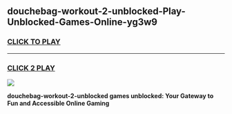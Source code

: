 
## douchebag-workout-2-unblocked-Play-Unblocked-Games-Online-yg3w9
<h3>
<a href="https://premium76.site?title=douchebag-workout-2-unblocked&ref=25A">CLICK TO PLAY</a></h3>
<hr>

<h3>
<a href="https://premium76.site?title=douchebag-workout-2-unblocked&ref=25A">CLICK 2 PLAY</a>
  
</h3>

<a href="https://premium76.site?title=douchebag-workout-2-unblocked&ref=25A"><img src="https://clearcache.store/games.png"></a>


**douchebag-workout-2-unblocked games unblocked: Your Gateway to Fun and Accessible Online Gaming**
